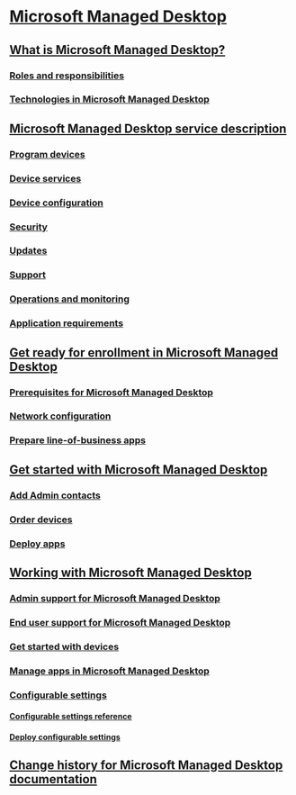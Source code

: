 # [Microsoft Managed Desktop](index.yml)
## [What is Microsoft Managed Desktop?](intro/index.md)
### [Roles and responsibilities](intro/roles-and-responsibilities.md)
### [Technologies in Microsoft Managed Desktop](intro/technologies.md)
## [Microsoft Managed Desktop service description](service-description/index.md)
### [Program devices](service-description/device-list.md)
### [Device services](service-description/device-services.md)
### [Device configuration](service-description/device-policies.md)
### [Security](service-description/security.md)
### [Updates](service-description/updates.md)
### [Support](service-description/support.md)
### [Operations and monitoring](service-description/operations-and-monitoring.md)
### [Application requirements](service-description/mmd-app-requirements.md)
## [Get ready for enrollment in Microsoft Managed Desktop](get-ready/index.md)
### [Prerequisites for Microsoft Managed Desktop](get-ready/prerequisites.md)
### [Network configuration](get-ready/network.md)
### [Prepare line-of-business apps](get-ready/apps.md)
## [Get started with Microsoft Managed Desktop](get-started/index.md)
### [Add Admin contacts](get-started/add-admin-contacts.md)
### [Order devices](get-started/devices.md)
### [Deploy apps](get-started/deploy-apps.md)
## [Working with Microsoft Managed Desktop](working-with-managed-desktop/index.md)
### [Admin support for Microsoft Managed Desktop](working-with-managed-desktop/admin-support.md)
### [End user support for Microsoft Managed Desktop](working-with-managed-desktop/end-user-support.md)
### [Get started with devices](working-with-managed-desktop/get-started-devices.md)
### [Manage apps in Microsoft Managed Desktop](working-with-managed-desktop/manage-apps.md)
### [Configurable settings](working-with-managed-desktop/config-setting-overview.md)
#### [Configurable settings reference](working-with-managed-desktop/config-setting-ref.md)
#### [Deploy configurable settings](working-with-managed-desktop/config-setting-deploy.md)
## [Change history for Microsoft Managed Desktop documentation](change-history-managed-desktop.md)

